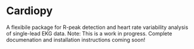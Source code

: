 # Cardiopy

A flexibile package for R-peak detection and heart rate variability analysis of single-lead EKG data. 
Note: This is a work in progress. Complete documenation and installation instructions coming soon!
